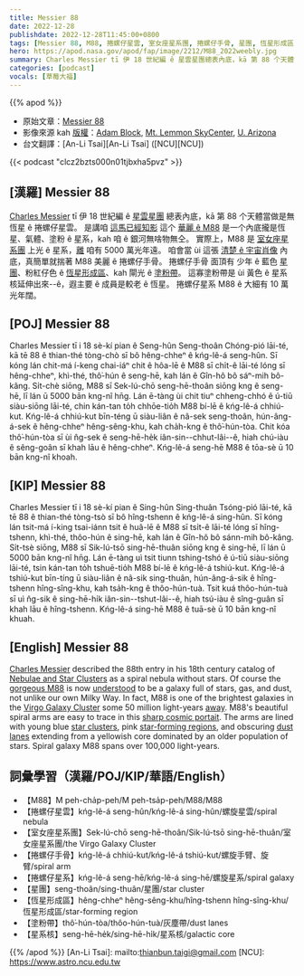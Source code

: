 ```yaml
---
title: Messier 88
date: 2022-12-28
publishdate: 2022-12-28T11:45:00+0800
tags: [Messier 88, M88, 捲螺仔星雲, 室女座星系團, 捲螺仔手骨, 星團, 恆星形成區, 塗粉帶, 星系核, 捲螺仔星系]
hero: https://apod.nasa.gov/apod/fap/image/2212/M88_2022weebly.jpg
summary: Charles Messier tī 伊 18 世紀編 ê 星雲星團總表內底，kā 第 88 个天體當做是無恆星 ê 捲螺仔星雲。
categories: [podcast]
vocals: [草莓大福]
---
```


{{% apod %}}

- 原始文章：[Messier 88](https://apod.nasa.gov/apod/ap221228.html)
- 影像來源 kah [版權][copyright]：[Adam Block](http://www.caelumobservatory.com/index.html), [Mt. Lemmon SkyCenter](http://skycenter.arizona.edu/), [U. Arizona](http://www.as.arizona.edu/)
- 台文翻譯：[An-Li Tsai][An-Li Tsai] ([NCU][NCU])

{{< podcast "clcz2bzts000n01tjbxha5pvz" >}}

## [漢羅] Messier 88
[Charles Messier][Charles Messier] tī 伊 18 世紀編 ê [星雲星團][Nebulae and Star Clusters] 總表內底，kā 第 88 个天體當做是無恆星 ê 捲螺仔星雲。
是講咱 [這馬已經知影][understood] 這个 [華麗 ê M88][gorgeous M88] 是一个內底攏是恆星、氣體、塗粉 ê 星系，kah 咱 ê 銀河無啥物無仝。
實際上，M88 是 [室女座星系團][Virgo Galaxy Cluster] 上光 ê 星系，[離][away] 咱有 5000 萬光年遠。
咱會當 ùi 這張 [清楚 ê 宇宙肖像][sharp cosmic portait] 內底，真簡單就揣著 M88 美麗 ê 捲螺仔手骨。
捲螺仔手骨 面頂有 少年 ê 藍色 [星團][star clusters]、粉紅仔色 ê [恆星形成區][star-forming regions]、kah 閘光 ê [塗粉帶][dust lanes]。
這寡塗粉帶是 ùi 黃色 ê 星系核延伸出來--ê，遐主要 ê 成員是較老 ê 恆星。
捲螺仔星系 M88 ê 大細有 10 萬光年闊。


## [POJ] Messier 88
Charles Messier tī i 18 sè-kí pian ê Seng-hûn Seng-thoân Chóng-pió lāi-té, kā tē 88 ê thian-thé tòng-chò sī bô hêng-chheⁿ ê kńg-lê-á seng-hûn.
Sī kóng lán chit-má í-keng chai-iáⁿ chit ê hôa-lē ê M88 sī chi̍t-ê lāi-té lóng sī hêng-chheⁿ, khì-thé, thô͘-hún ê seng-hē, kah lán ê Gîn-hô bô sáⁿ-mih bô-kâng.
Si̍t-chè siōng, M88 sī Sek-lú-chō seng-hē-thoân siōng kng ê seng-hē, lī lán ū  5000 bān kng-nî hn̄g.
Lán ē-tàng ùi chit tiuⁿ chheng-chhó ê ú-tiū siàu-siōng lāi-té, chin kán-tan to̍h chhōe-tio̍h M88 bí-lē ê kńg-lê-á chhiú-kut.
Kńg-lê-á chhiú-kut bīn-téng ū siàu-liân ê nâ-sek seng-thoân, hún-âng-á-sek ê hêng-chheⁿ hêng-sêng-khu, kah cha̍h-kng ê thô͘-hún-tòa.
Chit kóa thô͘-hún-tòa sī ùi n̂g-sek ê seng-hē-he̍k iân-sin--chhut-lâi--ê, hiah chú-iàu ê sêng-goân sī khah lāu ê hêng-chheⁿ.
Kńg-lê-á seng-hē M88 ê tōa-sè ū 10 bān kng-nî khoah.

## [KIP] Messier 88
Charles Messier tī i 18 sè-kí pian ê Sing-hûn Sing-thuân Tsóng-pió lāi-té, kā tē 88 ê thian-thé tòng-tsò sī bô hîng-tshenn ê kńg-lê-á sing-hûn.
Sī kóng lán tsit-má í-king tsai-iánn tsit ê huâ-lē ê M88 sī tsi̍t-ê lāi-té lóng sī hîng-tshenn, khì-thé, thôo-hún ê sing-hē, kah lán ê Gîn-hô bô sánn-mih bô-kâng.
Si̍t-tsè siōng, M88 sī Sik-lú-tsō sing-hē-thuân siōng kng ê sing-hē, lī lán ū  5000 bān kng-nî hn̄g.
Lán ē-tàng uì tsit tiunn tshing-tshó ê ú-tiū siàu-siōng lāi-té, tsin kán-tan to̍h tshuē-tio̍h M88 bí-lē ê kńg-lê-á tshiú-kut.
Kńg-lê-á tshiú-kut bīn-tíng ū siàu-liân ê nâ-sik sing-thuân, hún-âng-á-sik ê hîng-tshenn hîng-sîng-khu, kah tsa̍h-kng ê thôo-hún-tuà.
Tsit kuá thôo-hún-tuà sī uì n̂g-sik ê sing-hē-hi̍k iân-sin--tshut-lâi--ê, hiah tsú-iàu ê sîng-guân sī khah lāu ê hîng-tshenn.
Kńg-lê-á sing-hē M88 ê tuā-sè ū 10 bān kng-nî khuah.

## [English] Messier 88
[Charles Messier][Charles Messier] described the 88th entry in his 18th century catalog of [Nebulae and Star Clusters][Nebulae and Star Clusters] as a spiral nebula without stars.
Of course the [gorgeous M88][gorgeous M88] is now [understood][understood] to be a galaxy full of stars, gas, and dust, not unlike our own Milky Way.
In fact, M88 is one of the brightest galaxies in the [Virgo Galaxy Cluster][Virgo Galaxy Cluster] some 50 million light-years [away][away].
M88's beautiful spiral arms are easy to trace in this [sharp cosmic portait][sharp cosmic portait].
The arms are lined with young blue [star clusters][star clusters], pink [star-forming regions][star-forming regions], and obscuring [dust lanes][dust lanes] extending from a yellowish core dominated by an older population of stars.
Spiral galaxy M88 spans over 100,000 light-years.


## 詞彙學習（漢羅/POJ/KIP/華語/English）
- 【M88】M peh-cha̍p-peh/M peh-tsa̍p-peh/M88/M88
- 【捲螺仔星雲】kńg-lê-á seng-hûn/kńg-lê-á sing-hûn/螺旋星雲/spiral nebula
- 【室女座星系團】Sek-lú-chō seng-hē-thoân/Sik-lú-tsō sing-hē-thuân/室女座星系團/the Virgo Galaxy Cluster
- 【捲螺仔手骨】kńg-lê-á chhiú-kut/kńg-lê-á tshiú-kut/螺旋手臂、旋臂/spiral arm
- 【捲螺仔星系】kńg-lê-á seng-hē/kńg-lê-á sing-hē/螺旋星系/spiral galaxy
- 【星團】seng-thoân/sing-thuân/星團/star cluster
- 【恆星形成區】hêng-chheⁿ hêng-sêng-khu/hîng-tshenn hîng-sîng-khu/恆星形成區/star-forming region
- 【塗粉帶】thô͘-hún-tòa/thôo-hún-tuà/灰塵帶/dust lanes
- 【星系核】seng-hē-he̍k/sing-hē-hi̍k/星系核/galactic core


{{% /apod %}}
[An-Li Tsai]: mailto:thianbun.taigi@gmail.com
[NCU]: https://www.astro.ncu.edu.tw

[copyright]: https://apod.nasa.gov/apod/fap/lib/about_apod.html#srapply
[License]: https://creativecommons.org/licenses/by/2.0/


[Charles Messier]:https://www.nasa.gov/content/explore-the-night-sky-hubble-s-messier-catalog-bio
[Nebulae and Star Clusters]:https://www.flickr.com/photos/nasahubble/sets/72157687169041265
[gorgeous M88]:https://www.nasa.gov/feature/goddard/2018/messier-88
[understood]:https://apod.nasa.gov/apod/ap200430.html
[Virgo Galaxy Cluster]:http://www.atlasoftheuniverse.com/galgrps/vir.html
[away]:http://nedwww.ipac.caltech.edu/cgi-bin/nDistance?name=MESSIER+088
[sharp cosmic portait]:https://www.adamblockphotos.com/m88.html
[star clusters]:https://apod.nasa.gov/apod/ap990402.html
[star-forming regions]:https://apod.nasa.gov/apod/ap080928.html
[dust lanes]:https://apod.nasa.gov/apod/ap090615.html
